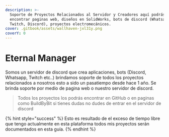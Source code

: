 ```yaml
---
description: >-
  Soporte de Proyectos Relacionados al Servidor y Creadores aquí podrás
  encontrar paginas web, diseños en SolidWorks, bots de discord (Whatsapp,
  Twitch, Discord), proyectos electromecánicos.
cover: .gitbook/assets/wallhaven-jxl31y.png
coverY: 0
---
```


# Eternal Manager

Somos un servidor de discord que crea aplicaciones, bots (Discord, Whatsapp, Twitch etc..) brindamos soporte de todos los proyectos relacionados a nosotros esto a sido un pasatiempo desde hace 1 año. Se brinda soporte por medio de pagina web o nuestro servidor de discord.

> Todos los proyectos los podrás encontrar en GitHub o en paginas como BuildByBit si tienes dudas no dudes de entrar en el servidor de discord

{% hint style="success" %}
Esto es resultado de el exceso de tiempo libre que tengo actualmente en esta plataforma todos mis proyectos serán documentados en esta guía.
{% endhint %}
